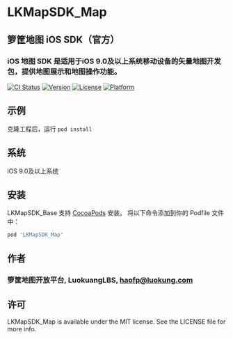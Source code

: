 # LKMapSDK_Map

## 箩筐地图 iOS SDK（官方）
### iOS 地图 SDK 是适用于iOS 9.0及以上系统移动设备的矢量地图开发包，提供地图展示和地图操作功能。

[![CI Status](https://img.shields.io/travis/LuokuangLBS/LKMapSDK_Map.svg?style=flat)](https://travis-ci.org/LuokuangLBS/LKMapSDK_Map)
[![Version](https://img.shields.io/cocoapods/v/LKMapSDK_Map.svg?style=flat)](https://cocoapods.org/pods/LKMapSDK_Map)
[![License](https://img.shields.io/cocoapods/l/LKMapSDK_Map.svg?style=flat)](https://cocoapods.org/pods/LKMapSDK_Map)
[![Platform](https://img.shields.io/cocoapods/p/LKMapSDK_Map.svg?style=flat)](https://cocoapods.org/pods/LKMapSDK_Map)

## 示例

克隆工程后，运行 `pod install` 

## 系统

iOS 9.0及以上系统

## 安装

LKMapSDK_Base 支持 [CocoaPods](https://cocoapods.org) 安装。
将以下命令添加到你的 Podfile 文件中：

```ruby
pod 'LKMapSDK_Map'
```

## 作者

### 箩筐地图开放平台, LuokuangLBS, haofp@luokung.com

## 许可

LKMapSDK_Map is available under the MIT license. See the LICENSE file for more info.
